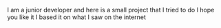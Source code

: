 I am a junior developer and here is a small project that I tried to do I hope you like it I based it on what I saw on the internet
